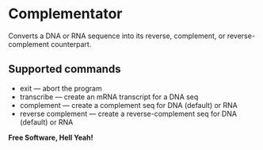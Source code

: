 # Complementator
Converts a DNA or RNA sequence into its reverse, complement, or reverse-complement counterpart.
## Supported commands

- exit — abort the program
- transcribe — create an mRNA transcript for a DNA seq
- complement — create a complement seq for DNA (default) or RNA
- reverse complement — create a reverse-complement seq for DNA (default) or RNA

**Free Software, Hell Yeah!**

